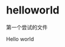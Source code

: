 # helloworld
第一个尝试的文件

<html>
  <head>
    <meta charset="utf-8">
    <title>Hello world</title>
  </head>
  <body>
    <div id="demo">Hello world</div>
  </body>
</html>
